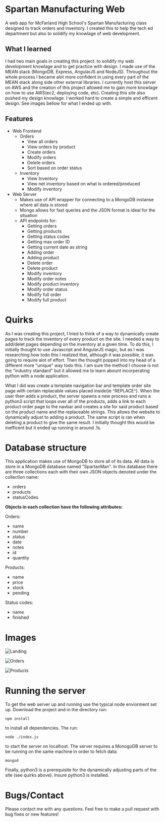 # Spartan Manufacturing Web

A web app for McFarland High School's Spartan Manufacturing class designed to track orders and inventory. I created this to help the tech ed department but also to solidify my knowlage of web development.

## What I learned

I had two main goals in creating this project: to solidify my web development knowlage and to get practice with design. I made use of the MEAN stack (MongoDB, Express, AngularJS and NodeJS). Throughout the whole process I became alot more confident in using every part of the MEAN stack along side other external libraries. I currently host this server on AWS and the creation of this project allowed me to gain more knowlage on how to use AWS(ec2, deploying code, etc). Creating this site also pushed my design knowlage. I worked hard to create a simple and efficent design. See images bellow for what I ended up with.

## Features

- Web Frontend
	- Orders
		- View all orders
		- View orders by product
		- Create orders
		- Modify orders
		- Delete orders
		- Sort based on order status
	- Inventory
		- View Inventory
		- View net inventory based on what is ordered/produced
		- Modify inventory
- Web Server
	- Makes use of API wrapper for connecting to a MongoDB instanse where all data is stored
	- Mongo allows for fast queries and the JSON format is ideal for the situation
	- API endpoints for:
		- Getting orders
		- Getting products
		- Getting status codes
		- Getting max order ID
		- Getting current date as string
		- Adding order
		- Adding product
		- Delete order
		- Delete product
		- Modify inventory
		- Modify order notes
		- Modify product inventory
		- Modify order status
		- Modify full order
		- Modify full product
		
# Quirks

As I was creating this project, I tried to think of a way to dynamically create pages to track the inventory of every product on the site. I needed a way to add/delet pages depending on the inventory at a given time. To do this, I initially thought to use Javascript and AngularJS magic, but as I was researching how todo this I realized that, although it was possible, it was going to require alot of effort. Then the thought popped into my head of a different more "unique" way todo this. I am sure the method I choose is not the "industry standard" but it allowed me to learn abount incorperating python with a node application. 

What I did was create a template navigation bar and template order site page with certain replacable values placed inside(ie ^REPLACE^). When the user then adds a product, the server spawns a new process and runs a python3 script that loops over all of the products, adds a link to each product order page to the navbar and creates a site for said product based on the product name and the replaceable strings. This allows the website to dynamically adjust to adding a product. The same script is ran when deleting a product to give the same result. I initially thought this would be inefficent but it ended up running in around .1s.

# Database structure

This application makes use of MongoDB to store all of its data. All data is store in a MongoDB database named "SpartanMan". In this database there are three collections each with their own JSON objects denoted under the collection name:
- orders
- products
- statusCodes

**Objects in each collection have the following attributes:**

Orders:
- name
- number
- status
- date
- notes
- id
- quantity

Products:
- name
- price
- stock
- pending

Status codes:
- name
- finished

# Images

![Landing](https://i.imgur.com/tcGaciW.png)


![Orders](https://i.imgur.com/QSG5ua0.png)


![Products](https://i.imgur.com/IJ2HDdJ.png)


# Running the server

To get the web server up and running use the typical node enviorment set up. Download the project and in the directory run:

`npm install`

to install all dependencies. The run:

`node ./index.js` 

to start the server on localhost. The server requires a MonogoDB server to be running on the same machine in order to fetch data:

`mongod`

Finally, python3 is a prerequisite for the dynamically adjusting parts of the site (see quirks above). Insure python3 is installed.

# Bugs/Contact

Please contact me with any questions. Feel free to make a pull request with bug fixes or new features!
